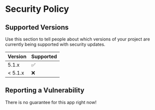 # Security Policy

## Supported Versions

Use this section to tell people about which versions of your project are
currently being supported with security updates.

| Version | Supported          |
| ------- | ------------------ |
| 5.1.x   | :white_check_mark: |
| < 5.1.x | :x:                |

## Reporting a Vulnerability

There is no guarantee for this app right now!
